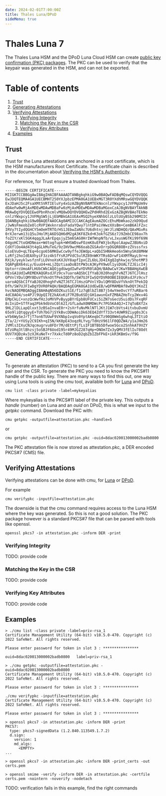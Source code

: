 ```yaml
---
date: 2024-02-01T7:00:00Z
title: Thales Luna/DPoD
sideMenu: true
---
```


# Thales Luna 7

The Thales Luna HSM and the DPoD Luna Cloud HSM can create [public key confirmation (PKC) packages](https://data-protection-updates.gemalto.com/2020/04/15/public-key-confirmation-meeting-ca-browser-forum-standards-with-luna-and-luna-cloud-hsms/). The PKC can be used to verify that the keypair was generated in the HSM, and can not be exported.

# Table of contents
1. [Trust](#trust)
2. [Generating Attestations](#generating-attestations)
3. [Verifying Attestations](#verifying_attestations)
    1. [Verifying Integrity](#verifying-integrity)
    2. [Matching the Key in the CSR](#matching-the-key-in-the-csr)
    3. [Verifying Key Attributes](#verifying-key-attributes)
4. [Examples](#examples)

## Trust

Trust for the Luna attestations are anchored in a root certificate, which is the HSM manufacturers Root Certificate. The certificate chain is described in the documentation about [Verifying the HSM's Authenticity](https://thalesdocs.com/gphsm/luna/7/docs/network/Content/admin_partition/confirm/confirm_hsm.htm).

For reference, for Trust ensure a trusted download from Thales.
```
-----BEGIN CERTIFICATE-----
MIIGKTCCBBGgAwIBAgIHAIBFAAAADTANBgkqhkiG9w0BAQwFADBqMQswCQYDVQQG
EwJDQTEQMA4GA1UECBMHT250YXJpbzEPMA0GA1UEBxMGT3R0YXdhMRswGQYDVQQK
ExJDaHJ5c2FsaXMtSVRTIEluYy4xGzAZBgNVBAMTEkNocnlzYWxpcy1JVFMgUm9v
dDAeFw0wMjAxMDEwMDAwMDBaFw0zMjAxMDEwMDAwMDBaMGoxCzAJBgNVBAYTAkNB
MRAwDgYDVQQIEwdPbnRhcmlvMQ8wDQYDVQQHEwZPdHRhd2ExGzAZBgNVBAoTEkNo
cnlzYWxpcy1JVFMgSW5jLjEbMBkGA1UEAxMSQ2hyeXNhbGlzLUlUUyBSb290MIIC
IDANBgkqhkiG9w0BAQEFAAOCAg0AMIICCAKCAgEAumAZOCcEhuMbWkao2zkD9Qud
/JwNsFmeobZeOlcRVP1WxknrabsFadaYQwy7lntDPaiVWwzXXsBm+CemB6AlFZxc
IRVy7tIydQGHCY5mOeHTRTO/HS1JEbwZaNXc7U6dhtnjjWrJlzNDHQO/QAxMGvRs
0rXJerwm13iQ5uJHolMjA6DSQH6dM2gA3KF8Zkd+K3okfGZS6z7J9ZmbCE98av7h
foZIY/xKl5GK4qqgJLaArEpqsjyZ5m6SAG0HrIWfWnpNfb/vLJxusWGTKi99f69N
O4goHC7toGHDNeax+Wdtogfupk+WHSWDswFOzmK8uEFWXjbcRpolAapwZJBbNviD
CdXflOo4Ad43t4gGLkMuTeG/9zIHV9wcM66oabZGSAvOrrpDGQR8OB+zZVsssfxs
GloEVuO+qLTEq+6cgo656MKEwCcw9yffeJEWdpL+aQbI5HNkHeo6n5WnySKd8MHW
LzRfj2hoIdEAXhyiF3zz4kSfYsRJPVdC5ulRZ89nWKYTRs6DrwF14XMfMayL9r+e
RXjk/yeyklwsfznFiLOVnoXsKXJUY8apfIpxCZL6bLJD4IXgQ2ghkwje/5hotMP3
5QAPgBX64sLy/EuuU4+mLjZQztiaaDoB3tPW3cA3KyPX9wUl1ysDUALTZJEicI4j
UptorrcUmoAFLHUbCWkCAQOjgdUwgdIwFwYDVR0lAQH/BA0wCwYJKwYBBAHgXwEB
MEsGA1UdIwREMEKAQGRsdJFz9cv7uaroAQSbCIfYaBJ020hoghFvNZTJ6TCJlHsz
GPVnlYDulQMY8DuVfVknOtTPekIQDfh/SW7UJFIwSQYDVR0OBEIEQGRsdJFz9cv7
uaroAQSbCIfYaBJ020hoghFvNZTJ6TCJlHszGPVnlYDulQMY8DuVfVknOtTPekIQ
Dfh/SW7UJFIwDgYDVR0PAQH/BAQDAgEGMA8GA1UdEwEB/wQFMAMBAf8wDQYJKoZI
hvcNAQEMBQADggIBAHAqN56DZKuzS1E/f1z7qBlbZl8B7j54wYmeOvcYf7uRBar6
4dC8AO4/se4PJl9UpQI7E2kAXxKiF7R2Bu6SDjGH1awunGxFZM8AZHoTcy2Wxv4G
EMpCkLC+xnzQcWwfHzJoMVVPvByypBYrEpb8UFUCxi5iZN7sGecU5uidDs7FxqRF
8cIniD+STfFaq2Pbk9dbVoC0l62I/GfLadwX0NMDWcPc7PG5KA4QJ+I7qToBXf2x
9HL2lDLLapQlxxt3zBSaInvaE0r+2sXrfuNvMklNTlJKtJ1W7cbVts4itvbuDvmU
65o9liQtqgyyE+TUh7bG7jSYkBvcDDWAoiDk63EQ4ZdYf733vt4UWR9Ziyg0s3Cs
wYb6WySeJrTjT7on6TUUwF9VXNbp1vqVo0YptAKeqbCTz90Q0WmSg6whqL3TItiO
ZTa/2/+YUSy2C9IKh+qI5N/kK0pE43oqzRLYvg/TdHzV961lF0QDZW4/y1aJHm26
JVMls3IXuCNJqcmugrvu8FDr7M/dEttPjfLsIF1BTBb5Dfwoe5Gco2SnhkAT9VZY
bTzURq3tlBhzsj5oSBJF6Uod195r49MJGZ287qHp+ONOm7Zx3yQMV3fElIu78Odt
OUV7XQDzAv3zXJKuNeT+r7XxkcTd0Pz8oD2qbZbIZbFPkE+ikR3KBmSv/f9G
-----END CERTIFICATE-----
```

## Generating Attestations

To generate an attestation (PKC) to send to a CA you first generate the key pair and the CSR. To generate the PKC you need to know the PKCS#11 handle of the public key. There are many ways to find this out, one way using Luna tools is using the cmu tool, available both for [Luna](https://thalesdocs.com/gphsm/luna/7/docs/network/Content/Utilities/cmu/cmu_getpkc.htm?Highlight=getpkc) and [DPoD](https://thalesdocs.com/dpod/services/luna_cloud_hsm/extern/client_guides/Content/Utilities/cmu/cmu_getpkc.htm). 
```
cmu list -class private -label=mykeyalias
```
Where mykeyalias is the PKCS#11 label of the private key. This outputs a *handle* (number) on Luna and an *ouid* on DPoD, this is what we input to the *getpkc* command. Download the PKC with:
```
cmu getpkc -outputfile=attestation.pkc –handle=5
```
or
```
cmu getpkc -outputfile=attestation.pkc -ouid=8dac020013000002badb0800
```
The PKC attestation file is now stored as attestation.pkc, a DER encoded PKCS#7 (CMS) file.

## Verifying Attestations

Verifying attestations can be done with cmu, for [Luna](https://thalesdocs.com/gphsm/luna/7/docs/network/Content/Utilities/cmu/cmu_verifypkc.htm) or [DPoD](https://thalesdocs.com/dpod/services/luna_cloud_hsm/extern/client_guides/Content/Utilities/cmu/cmu_verifypkc.htm).

For example
```
cmu verifypkc -inputFile=attestation.pkc
```

The downside is that the cmu command requires access to the Luna HSM where the key was generated. So this is not a good solution. The PKC package however is a standard PKCS#7 file that can be parsed with tools like openssl.
```
openssl pkcs7 -in attestation.pkc -inform DER -print
```

### Verifying Integrity
TODO: provide code

### Matching the Key in the CSR
TODO: provide code

### Verifying Key Attributes
TODO: provide code

## Examples
```
> ./cmu list -class private -label=priv-rsa_1
Certificate Management Utility (64-bit) v10.5.0-470. Copyright (c) 2022 SafeNet. All rights reserved.

Please enter password for token in slot 3 : ****************

ouid=8dac020013000002badb0800	label=priv-rsa_1

> ./cmu getpkc -outputfile=attestation.pkc -ouid=8dac020013000002badb0800
Certificate Management Utility (64-bit) v10.5.0-470. Copyright (c) 2022 SafeNet. All rights reserved.

Please enter password for token in slot 3 : ****************

./cmu verifypkc -inputfile=attestation.pkc 
Certificate Management Utility (64-bit) v10.5.0-470. Copyright (c) 2022 SafeNet. All rights reserved.

Please enter password for token in slot 3 : ****************

> openssl pkcs7 -in attestation.pkc -inform DER -print
PKCS7: 
  type: pkcs7-signedData (1.2.840.113549.1.7.2)
  d.sign: 
    version: 1
    md_algs:
      <EMPTY>
...

> openssl pkcs7 -in attestation.pkc -inform DER -print_certs -out certs.pem

> openssl smime -verify -inform DER -in attestation.pkc -certfile certs.pem -nointern -noverify -nodetach
```
TODO: verification fails in this example, find the right commands

